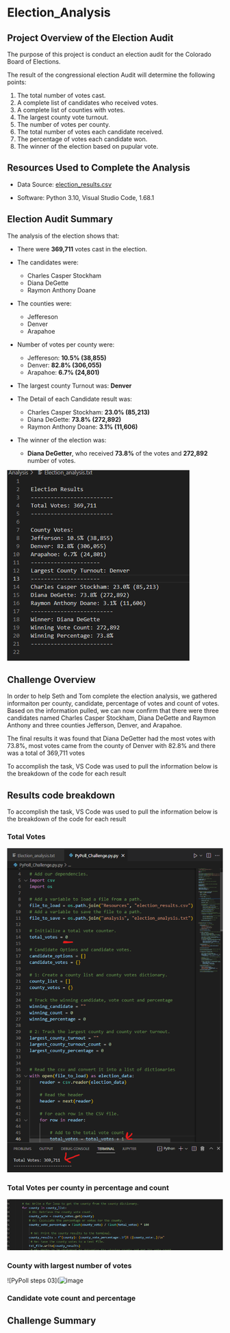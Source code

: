 # Election_Analysis
## Project Overview of the Election Audit
The purpose of this project is conduct an election audit for the Colorado Board of Elections. 

The result of the congressional election Audit will determine the following points: 

  1. The total number of votes cast.
  2. A complete list of candidates who received votes.
  3. A complete list of counties with votes. 
  4. The largest county vote turnout.
  5. The number of votes per county.
  6. The total number of votes each candidate received.
  7. The percentage of votes each candidate won. 
  8. The winner of the election based on pupular vote. 
  
  

## Resources Used to Complete the Analysis

  - Data Source: [election_results.csv](https://github.com/lina2285/Election_Analysis/blob/main/Resources/election_results.csv)
  
  - Software: Python 3.10, Visual Studio Code, 1.68.1

## Election Audit Summary
The analysis of the election shows that:

  - There were **369,711** votes cast in the election.
  
  - The candidates were:
  
    - Charles Casper Stockham
    - Diana DeGette
    - Raymon Anthony Doane

  - The counties were:
  
    - Jeffereson
    - Denver
    - Arapahoe
  
  - Number of votes per county were:
  
    - Jeffereson: **10.5% (38,855)**
    - Denver: **82.8% (306,055)**
    - Arapahoe: **6.7% (24,801)** 
    
  - The largest county Turnout was: **Denver**
  
  - The Detail of each Candidate result was:
  
    - Charles Casper Stockham: **23.0% (85,213)**
    - Diana DeGette: **73.8% (272,892)**
    - Raymon Anthony Doane: **3.1% (11,606)**
   
  - The winner of the election was:
  
    - **Diana DeGetter**, who received **73.8%** of the votes and **272,892** number of votes.

![election analysis screenshot](https://github.com/lina2285/Election_Analysis/blob/main/screenshot%20of%20election%20results.png)

## Challenge Overview

In order to help Seth and Tom complete the election analysis, we gathered informaiton per county, candidate, percentage of votes and count of votes. Based on the information pulled, we can now confirm that there were three candidates named Charles Casper Stockham, Diana DeGette and Raymon Anthony and three counties Jefferson, Denver, and Arapahoe. 

The final results it was found that Diana DeGetter had the most votes with 73.8%, most votes came from the county of Denver with 82.8% and there was a total of 369,711 votes

To accomplish the task, VS Code was used to pull the information below is the breakdown of the code for each result

## Results code breakdown

To accomplish the task, VS Code was used to pull the information below is the breakdown of the code for each result

### Total Votes

![PyPoll steps 01](https://github.com/lina2285/Election_Analysis/blob/main/PyPoll%20steps%201.png)

### Total Votes per county in percentage and count 

![PyPoll steps 02](https://github.com/lina2285/Election_Analysis/blob/main/PyPoll%20steps%202.png)

### County with largest number of votes

![PyPoll steps 03](![image](https://user-images.githubusercontent.com/105125722/175204084-2d06d854-86ce-4094-b0aa-a845a2489449.png)

### Candidate vote count and percentage





## Challenge Summary
